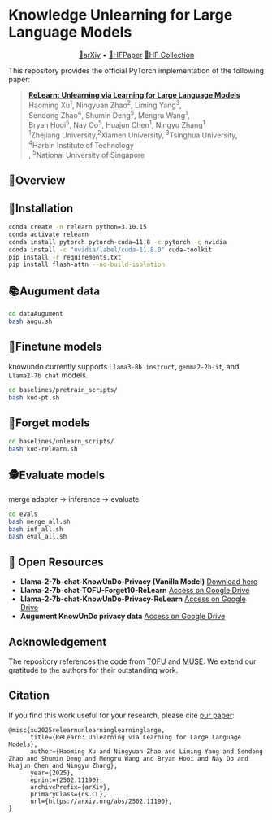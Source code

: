 # Knowledge Unlearning  for Large Language Models

<p align="center">
  <a href="https://arxiv.org/abs/2502.11190">📄arXiv</a> •
  <a href="https://huggingface.co/papers/2502.11190">🤗HFPaper</a>
  <a href="https://huggingface.co/collections/haomingx/unlearn-67b5693e31a1daf6cff56ef5">🤗HF Collection</a>
</p>

This repository provides the official PyTorch implementation of the following paper: 
> [**ReLearn: Unlearning via Learning  for Large Language Models**]() <br>
> Haoming Xu<sup>1</sup>,  Ningyuan Zhao<sup>2</sup>,  Liming Yang<sup>3</sup>,  
> Sendong Zhao<sup>4</sup>,  Shumin Deng<sup>5</sup>,  Mengru Wang<sup>1</sup>,  
> Bryan Hooi<sup>5</sup>,  Nay Oo<sup>5</sup>,  Huajun Chen<sup>1</sup>,  Ningyu Zhang<sup>1</sup> <br> 
> <sup>1</sup>Zhejiang University,<sup>2</sup>Xiamen University, <sup>3</sup>Tsinghua University, <sup>4</sup>Harbin Institute of Technology <br>, <sup>5</sup>National University of Singapore

## 🌟Overview

## 🔧Installation

```bash
conda create -n relearn python=3.10.15
conda activate relearn
conda install pytorch pytorch-cuda=11.8 -c pytorch -c nvidia
conda install -c "nvidia/label/cuda-11.8.0" cuda-toolkit
pip install -r requirements.txt
pip install flash-attn --no-build-isolation
```

## 📚Augument data
```bash
cd dataAugument
bash augu.sh
```

## 🚀Finetune models
knowundo currently supports `Llama3-8b instruct`, `gemma2-2b-it`, and `Llama2-7b chat` models.
```bash
cd baselines/pretrain_scripts/
bash kud-pt.sh
```

## 🤷Forget models
```bash
cd baselines/unlearn_scripts/
bash kud-relearn.sh
```

## 🕵️Evaluate models
merge adapter -> inference -> evaluate
```bash
cd evals
bash merge_all.sh
bash inf_all.sh
bash eval_all.sh
```

## 📂 Open Resources

- **Llama-2-7b-chat-KnowUnDo-Privacy (Vanilla Model)**
   [Download here](https://www.modelscope.cn/models/haomingx/Llama-2-7b-chat-KnowUnDo-Privacy/files)
- **Llama-2-7b-chat-TOFU-Forget10-ReLearn**
   [Access on Google Drive](https://drive.google.com/drive/folders/1wsPKpF2IZ4RC52_PI7ILhYsegtqZG25Y?usp=drive_link)
- **Llama-2-7b-chat-KnowUnDo-Privacy-ReLearn**
   [Access on Google Drive](https://drive.google.com/drive/folders/1delWVv3VnoU7XcofOW-xUs4SiiXYJIcR?usp=drive_link)
- **Augument KnowUnDo privacy data**
   [Access on Google Drive](https://drive.google.com/file/d/1lct2s3Xs8JKv4CL-LlBZHXTP9H1AKeg5/view?usp=drive_link)

## Acknowledgement
The repository references the code from [TOFU](https://github.com/locuslab/tofu) and [MUSE](https://github.com/jaechan-repo/muse_bench). We extend our gratitude to the authors for their outstanding work.


## Citation
If you find this work useful for your research, please cite [our paper](https://arxiv.org/abs/2502.11190):
```
@misc{xu2025relearnunlearninglearninglarge,
      title={ReLearn: Unlearning via Learning for Large Language Models}, 
      author={Haoming Xu and Ningyuan Zhao and Liming Yang and Sendong Zhao and Shumin Deng and Mengru Wang and Bryan Hooi and Nay Oo and Huajun Chen and Ningyu Zhang},
      year={2025},
      eprint={2502.11190},
      archivePrefix={arXiv},
      primaryClass={cs.CL},
      url={https://arxiv.org/abs/2502.11190}, 
}

```
